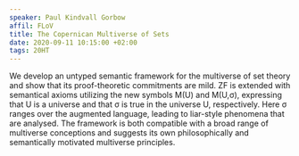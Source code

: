 ```yaml
---
speaker: Paul Kindvall Gorbow
affil: FLoV
title: The Copernican Multiverse of Sets
date: 2020-09-11 10:15:00 +02:00
tags: 20HT
---
```


We develop an untyped semantic framework for the multiverse of set theory and show that its proof-theoretic commitments are mild. ZF is extended with semantical axioms utilizing the new symbols M(U) and M(U,σ), expressing that U is a universe and that σ is true in the universe U, respectively. Here σ ranges over the augmented language, leading to liar-style phenomena that are analysed. The framework is both compatible with a broad range of multiverse conceptions and suggests its own philosophically and semantically motivated multiverse principles.
